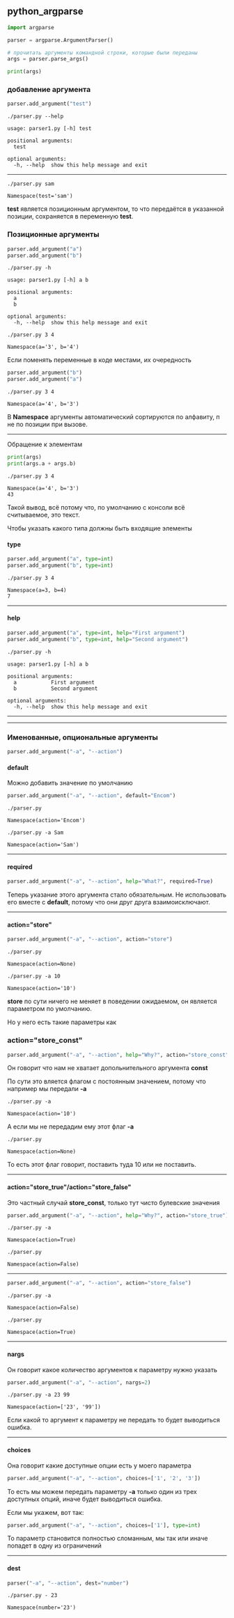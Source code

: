 ## python_argparse

```python
import argparse

parser = argparse.ArgumentParser() 

# прочитать аргументы командной строки, которые были переданы
args = parser.parse_args()

print(args)
```



### добавление аргумента

```python
parser.add_argument("test")
```

`./parser.py --help`

```
usage: parser1.py [-h] test

positional arguments:
  test

optional arguments:
  -h, --help  show this help message and exit
```

---

`./parser.py sam`

```
Namespace(test='sam')
```

**test** является позиционным аргументом, то что передаётся в указанной позиции, сохраняется в переменную **test**.



### Позиционные аргументы

```python
parser.add_argument("a")
parser.add_argument("b")
```

`./parser.py -h`

```
usage: parser1.py [-h] a b

positional arguments:
  a
  b

optional arguments:
  -h, --help  show this help message and exit
```

`./parser.py 3 4`

```
Namespace(a='3', b='4')
```

Если поменять переменные в коде местами, их очередность

```python
parser.add_argument("b")
parser.add_argument("a")
```

`./parser.py 3 4`

```
Namespace(a='4', b='3')
```

В **Namespace** аргументы автоматический сортируются по алфавиту, п не по позиции при вызове.

---

Обращение к элементам

```python
print(args)
print(args.a + args.b)
```

`./parser.py 3 4`

```
Namespace(a='4', b='3')
43
```

Такой вывод, всё потому что, по умолчанию с консоли всё считываемое, это текст.

Чтобы указать какого типа должны быть входящие элементы 

#### type

```python
parser.add_argument("a", type=int)
parser.add_argument("b", type=int)
```

`./parser.py 3 4`

```
Namespace(a=3, b=4)
7
```

---

#### help

```python
parser.add_argument("a", type=int, help="First argument")
parser.add_argument("b", type=int, help="Second argument")
```

`./parser.py -h`

```
usage: parser1.py [-h] a b

positional arguments:
  a           First argument
  b           Second argument

optional arguments:
  -h, --help  show this help message and exit
```

---

---

### Именованные, опциональные аргументы

```python
parser.add_argument("-a", "--action")
```

#### default

Можно добавить значение по умолчанию

```python
parser.add_argument("-a", "--action", default="Encom")
```

`./parser.py`

```
Namespace(action='Encom')
```

`./parser.py -a Sam`

```
Namespace(action='Sam')
```

---

#### required

```python
parser.add_argument("-a", "--action", help="What?", required=True)
```

Теперь указание этого аргумента стало обязательным. Не использовать его вместе с **default**, потому что они друг друга взаимоисключают.

---

#### action="store"

```python
parser.add_argument("-a", "--action", action="store")
```

`./parser.py`

```
Namespace(action=None)
```

`./parser.py -a 10`

```
Namespace(action='10')
```

**store** по сути ничего не меняет в поведении ожидаемом, он является параметром по умолчанию.

Но у него есть такие параметры как 

### action="store_const"

```python
parser.add_argument("-a", "--action", help="Why?", action="store_const", const=10)
```

Он говорит что нам не хватает допольнительного аргумента **const**

По сути это вляется флагом с постоянным значением, потому что например мы передали **-а**

`./parser.py -a`

```
Namespace(action='10')
```

А если мы не передадим ему этот флаг **-a**

`./parser.py`

```
Namespace(action=None)
```

То есть этот флаг говорит, поставить туда 10 или не поставить.

---

#### action="store_true"/action="store_false"

Это частный случай **store_const**, только тут чисто булевские значения

```python
parser.add_argument("-a", "--action", help="Why?", action="store_true")
```

`./parser.py -a`

```
Namespace(action=True)
```

`./parser.py`

```
Namespace(action=False)
```

---

```python
parser.add_argument("-a", "--action", action="store_false")
```

`./parser.py -a`

```
Namespace(action=False)
```

`./parser.py`

```
Namespace(action=True)
```

---

#### nargs

Он говорит какое количество аргументов к параметру нужно указать

```python
parser.add_argument("-a", "--action", nargs=2)
```

`./parser.py -a 23 99`

```
Namespace(action=['23', '99'])
```

Если какой то аргумент к параметру не передать то будет выводиться ошибка.

---

#### choices

Она говорит какие доступные опции есть у моего параметра

```python
parser.add_argument("-a", "--action", choices=['1', '2', '3'])
```

То есть мы можем передать параметру **-a** только один из трех доступных опций, иначе будет выводиться ошибка.

Если мы укажем, вот так:

```python
parser.add_argument("-a", "--action", choices=['1'], type=int)
```

То параметр становится полностью сломанным, мы так или иначе попадет в одну из ограничений

---

#### dest

```python
parser("-a", "--action", dest="number")
```

`./parser.py - 23`

```
Namespace(number='23')
```



